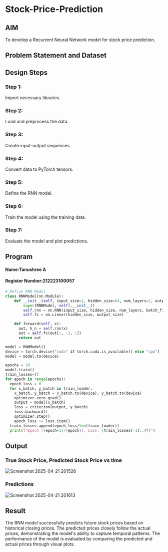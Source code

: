 # Stock-Price-Prediction
## AIM

To develop a Recurrent Neural Network model for stock price prediction.

## Problem Statement and Dataset


## Design Steps

### Step 1:
Import necessary libraries.

### Step 2:
Load and preprocess the data.

### Step 3:
Create input-output sequences.

### Step 4:
Convert data to PyTorch tensors.

### Step 5:
Define the RNN model.

### Step 6:
Train the model using the training data.

### Step 7:
Evaluate the model and plot predictions.




## Program
#### Name:Tanushree A
#### Register Number:212223100057

```Python 
# Define RNN Model
class RNNModel(nn.Module):
    def __init__(self, input_size=1, hidden_size=64, num_layers=2, output_size=1):
        super(RNNModel, self).__init__()
        self.rnn = nn.RNN(input_size, hidden_size, num_layers, batch_first=True)
        self.fc = nn.Linear(hidden_size, output_size)

    def forward(self, x):
      out, h_n = self.rnn(x)
      out = self.fc(out[:, -1, :])
      return out

model = RNNModel()
device = torch.device("cuda" if torch.cuda.is_available() else "cpu")
model = model.to(device)

epochs = 20
model.train()
train_losses=[]
for epoch in range(epochs):
  epoch_loss = 0
  for x_batch, y_batch in train_loader:
    x_batch, y_batch = x_batch.to(device), y_batch.to(device)
    optimizer.zero_grad()
    output = model(x_batch)
    loss = criterion(output, y_batch)
    loss.backward()
    optimizer.step()
    epoch_loss += loss.item()
  train_losses.append(epoch_loss/len(train_loader))
  print(f"Epoch [{epoch+1}/{epoch}], Loss: {train_losses[-1]:.4f}")
```


## Output

### True Stock Price, Predicted Stock Price vs time
![Screenshot 2025-04-21 201526](https://github.com/user-attachments/assets/cc4eed0d-f033-4c75-b30b-f14e54c353bb)


### Predictions 
![Screenshot 2025-04-21 201613](https://github.com/user-attachments/assets/fcf52179-55ed-43e3-80ad-07792a183b3d)


## Result
The RNN model successfully predicts future stock prices based on historical closing prices. The predicted prices closely follow the actual prices, demonstrating the model's ability to capture temporal patterns. The performance of the model is evaluated by comparing the predicted and actual prices through visual plots.


